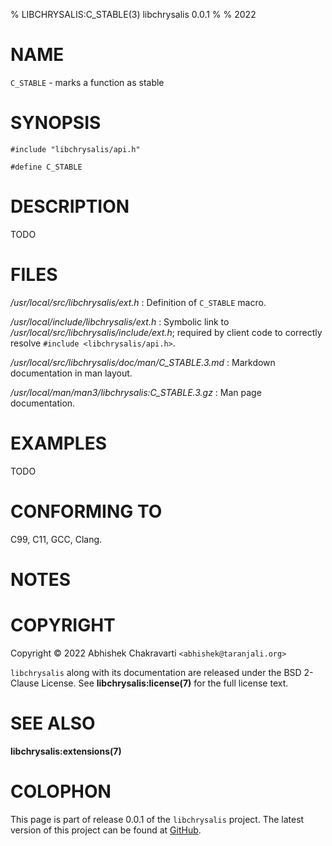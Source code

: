 % LIBCHRYSALIS:C_STABLE(3) libchrysalis 0.0.1
%
% 2022


# NAME

`C_STABLE` - marks a function as stable


# SYNOPSIS

```
#include "libchrysalis/api.h"

#define C_STABLE
```


# DESCRIPTION

TODO


# FILES

*/usr/local/src/libchrysalis/ext.h*
: Definition of `C_STABLE` macro.

*/usr/local/include/libchrysalis/ext.h*
: Symbolic link to */usr/local/src/libchrysalis/include/ext.h*; required by
client code to correctly resolve `#include <libchrysalis/api.h>`.

*/usr/local/src/libchrysalis/doc/man/C_STABLE.3.md*
: Markdown documentation in man layout.

*/usr/local/man/man3/libchrysalis:C_STABLE.3.gz*
: Man page documentation.


# EXAMPLES

TODO


# CONFORMING TO

C99, C11, GCC, Clang.


# NOTES


# COPYRIGHT

Copyright &copy; 2022 Abhishek Chakravarti `<abhishek@taranjali.org>`

`libchrysalis` along with its documentation are released under the BSD 2-Clause
License. See **libchrysalis:license(7)** for the full license text.


# SEE ALSO

**libchrysalis:extensions(7)**


# COLOPHON

This page is part of release 0.0.1 of the `libchrysalis` project. The latest
version of this project can be found at
[GitHub](https://github.com/achakravarti/libchrysalis).

